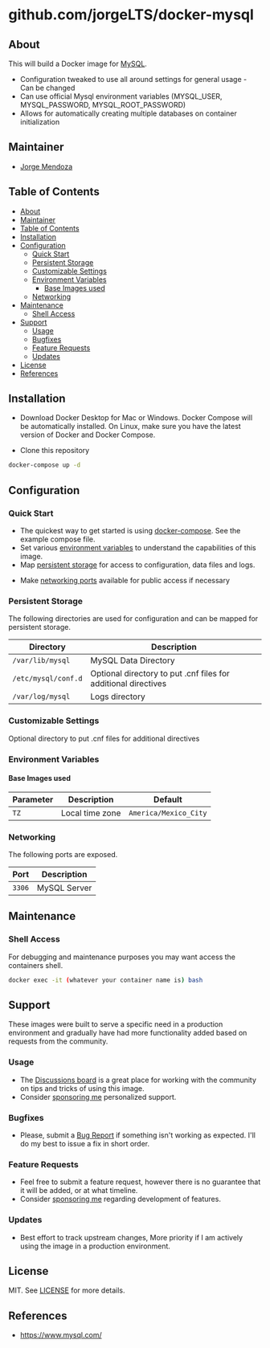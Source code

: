 # github.com/jorgeLTS/docker-mysql
## About

This will build a Docker image for [MySQL](https://www.mysql.com/).

* Configuration tweaked to use all around settings for general usage - Can be changed
* Can use official Mysql environment variables (MYSQL_USER, MYSQL_PASSWORD, MYSQL_ROOT_PASSWORD)
* Allows for automatically creating multiple databases on container initialization

## Maintainer

- [Jorge Mendoza](https://github.com/jorgelts)

## Table of Contents

- [About](#about)
- [Maintainer](#maintainer)
- [Table of Contents](#table-of-contents)
- [Installation](#installation)
- [Configuration](#configuration)
  - [Quick Start](#quick-start)
  - [Persistent Storage](#persistent-storage)
  - [Customizable Settings](#customizable-settings)
  - [Environment Variables](#environment-variables)
    - [Base Images used](#base-images-used)
  - [Networking](#networking)
- [Maintenance](#maintenance)
  - [Shell Access](#shell-access)
- [Support](#support)
  - [Usage](#usage)
  - [Bugfixes](#bugfixes)
  - [Feature Requests](#feature-requests)
  - [Updates](#updates)
- [License](#license)
- [References](#references)

## Installation
* Download Docker Desktop for Mac or Windows. Docker Compose will be automatically installed. On Linux, make sure you have the latest version of Docker and Docker Compose.

* Clone this repository

```bash
docker-compose up -d
```

## Configuration

### Quick Start

* The quickest way to get started is using [docker-compose](https://docs.docker.com/compose/). See the example compose file.
* Set various [environment variables](#environment-variables) to understand the capabilities of this image.
* Map [persistent storage](#data-volumes) for access to configuration, data files and logs.
- Make [networking ports](#networking) available for public access if necessary

### Persistent Storage

The following directories are used for configuration and can be mapped for persistent storage.

| Directory           | Description                                                    |
| ------------------- | -------------------------------------------------------------- |
| `/var/lib/mysql`    | MySQL Data Directory                                           |
| `/etc/mysql/conf.d` | Optional directory to put .cnf files for additional directives |
| `/var/log/mysql`    | Logs directory                                                 |

### Customizable Settings
Optional directory to put .cnf files for additional directives

### Environment Variables

#### Base Images used

| Parameter                  | Description                                                  | Default          |
| -------------------------- | ------------------------------------------------------------ | ---------------- |
| `TZ`                       | Local time zone                                              | `America/Mexico_City` |

### Networking

The following ports are exposed.

| Port   | Description    |
| ------ | -------------- |
| `3306` | MySQL Server   |

## Maintenance

### Shell Access
For debugging and maintenance purposes you may want access the containers shell.

```bash
docker exec -it (whatever your container name is) bash
```

## Support

These images were built to serve a specific need in a production environment and gradually have had more functionality added based on requests from the community.

### Usage
- The [Discussions board](../../discussions) is a great place for working with the community on tips and tricks of using this image.
- Consider [sponsoring me](https://github.com/sponsors/tiredofit) personalized support.
### Bugfixes
- Please, submit a [Bug Report](issues/new) if something isn't working as expected. I'll do my best to issue a fix in short order.

### Feature Requests
- Feel free to submit a feature request, however there is no guarantee that it will be added, or at what timeline.
- Consider [sponsoring me](https://github.com/sponsors/tiredofit) regarding development of features.

### Updates
- Best effort to track upstream changes, More priority if I am actively using the image in a production environment.

## License
MIT. See [LICENSE](LICENSE) for more details.

## References

* https://www.mysql.com/